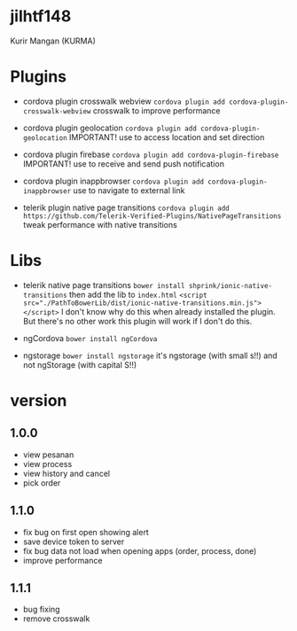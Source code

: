 # jilhtf148
Kurir Mangan (KURMA)

# Plugins
- cordova plugin crosswalk webview
`cordova plugin add cordova-plugin-crosswalk-webview`
crosswalk to improve performance

- cordova plugin geolocation
`cordova plugin add cordova-plugin-geolocation`
IMPORTANT! use to access location and set direction

- cordova plugin firebase
`cordova plugin add cordova-plugin-firebase`
IMPORTANT! use to receive and send push notification

- cordova plugin inappbrowser
`cordova plugin add cordova-plugin-inappbrowser`
use to navigate to external link

- telerik plugin native page transitions
`cordova plugin add https://github.com/Telerik-Verified-Plugins/NativePageTransitions`
tweak performance with native transitions

# Libs
- telerik native page transitions
`bower install shprink/ionic-native-transitions`
then add the lib to `index.html`
`<script src="./PathToBowerLib/dist/ionic-native-transitions.min.js"></script>`
I don't know why do this when already installed the plugin. But there's no other work this plugin will work if I don't do this.

- ngCordova
`bower install ngCordova`

- ngstorage
`bower install ngstorage`
it's ngstorage (with small s!!) and not ngStorage (with capital S!!)

# version
## 1.0.0
* view pesanan
* view process
* view history and cancel
* pick order

## 1.1.0
* fix bug on first open showing alert
* save device token to server
* fix bug data not load when opening apps (order, process, done)
* improve performance

## 1.1.1
* bug fixing
* remove crosswalk